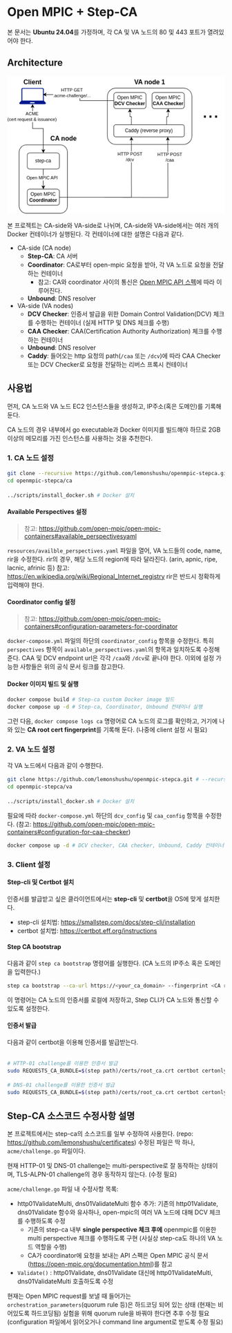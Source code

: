 # Open MPIC + Step-CA

본 문서는 **Ubuntu 24.04**를 가정하며, 각 CA 및 VA 노드의 80 및 443 포트가 열려있어야 한다.

## Architecture

![architecture](./assets/diagram.drawio.png)

본 프로젝트는 CA-side와 VA-side로 나뉘며, CA-side와 VA-side에서는 여러 개의 Docker 컨테이너가 실행된다.
각 컨테이너에 대한 설명은 다음과 같다.

- CA-side (CA node)
  - **Step-CA**: CA 서버
  - **Coordinator**: CA로부터 open-mpic 요청을 받아, 각 VA 노드로 요청을 전달하는 컨테이너
    - 참고: CA와 coordinator 사이의 통신은 [Open MPIC API 스펙](https://open-mpic.org/documentation.html)에 따라 이루어진다.
  - **Unbound**: DNS resolver
- VA-side (VA nodes)
  - **DCV Checker**: 인증서 발급을 위한 Domain Control Validation(DCV) 체크를 수행하는 컨테이너 (실제 HTTP 및 DNS 체크를 수행)
  - **CAA Checker**: CAA(Certification Authority Authorization) 체크를 수행하는 컨테이너
  - **Unbound**: DNS resolver
  - **Caddy**: 들어오는 http 요청의 path(`/caa` 또는 `/dcv`)에 따라 CAA Checker 또는 DCV Checker로 요청을 전달하는 리버스 프록시 컨테이너

## 사용법

먼저, CA 노드와 VA 노드 EC2 인스턴스들을 생성하고, IP주소(혹은 도메인)를 기록해 둔다.

CA 노드의 경우 내부에서 go executable과 Docker 이미지를 빌드해야 하므로 2GB 이상의 메모리를 가진 인스턴스를 사용하는 것을 추천한다.

### 1. CA 노드 설정

```bash
git clone --recursive https://github.com/lemonshushu/openmpic-stepca.git
cd openmpic-stepca/ca

../scripts/install_docker.sh # Docker 설치
```

#### Available Perspectives 설정
> 참고: <https://github.com/open-mpic/open-mpic-containers#available_perspectivesyaml>

`resources/availble_perspectives.yaml` 파일을 열어, VA 노드들의 code, name, rir을 수정한다.
rir의 경우, 해당 노드의 region에 따라 달라진다. (arin, apnic, ripe, lacnic, afrinic 등) 
참고: https://en.wikipedia.org/wiki/Regional_Internet_registry
rir은 반드시 정확하게 입력해야 한다.

#### Coordinator config 설정
> 참고: <https://github.com/open-mpic/open-mpic-containers#configuration-parameters-for-coordinator>

`docker-compose.yml` 파일의 하단의 `coordinator_config` 항목을 수정한다.
특히 `perspectives` 항목이 `available_perspectives.yaml`의 항목과 일치하도록 수정해 준다. CAA 및 DCV endpoint url은 각각 `/caa`와 `/dcv`로 끝나야 한다.
이외에 설정 가능한 사항들은 위의 공식 문서 링크를 참고한다.

#### Docker 이미지 빌드 및 실행

```bash
docker compose build # Step-ca custom Docker image 빌드
docker compose up -d # Step-ca, Coordinator, Unbound 컨테이너 실행
```

그런 다음, `docker compose logs ca` 명령어로 CA 노드의 로그를 확인하고, 거기에 나와 있는 **CA root cert fingerprint**를 기록해 둔다. (나중에 client 설정 시 필요)

### 2. VA 노드 설정

각 VA 노드에서 다음과 같이 수행한다.

```bash
git clone https://github.com/lemonshushu/openmpic-stepca.git # --recursive 옵션은 필요 없음
cd openmpic-stepca/va

../scripts/install_docker.sh # Docker 설치

```

필요에 따라 `docker-compose.yml` 하단의 `dcv_config` 및 `caa_config` 항목을 수정한다. (참고: <https://github.com/open-mpic/open-mpic-containers#configuration-for-caa-checker>)

``` bash
docker compose up -d # DCV checker, CAA checker, Unbound, Caddy 컨테이너 실행
```

### 3. Client 설정

#### Step-cli 및 Certbot 설치
인증서를 발급받고 싶은 클라이언트에서는 **step-cli** 및 **certbot**을 OS에 맞게 설치한다.
- step-cli 설치법: <https://smallstep.com/docs/step-cli/installation>
- certbot 설치법: <https://certbot.eff.org/instructions>

#### Step CA bootstrap
다음과 같이 `step ca bootstrap` 명령어를 실행한다. (CA 노드의 IP주소 혹은 도메인을 입력한다.)

```bash
step ca bootstrap --ca-url https://<your_ca_domain> --fingerprint <CA root cert fingerprint>
```
이 명령어는 CA 노드의 인증서를 로컬에 저장하고, Step CLI가 CA 노드와 통신할 수 있도록 설정한다.

#### 인증서 발급

다음과 같이 certbot을 이용해 인증서를 발급받는다.

```bash

# HTTP-01 challenge를 이용한 인증서 발급
sudo REQUESTS_CA_BUNDLE=$(step path)/certs/root_ca.crt certbot certonly -n --standalone -d <your_domain> --server https://<your_ca_domain>/acme/acme/directory --preferred-challenges http-01

# DNS-01 challenge를 이용한 인증서 발급
sudo REQUESTS_CA_BUNDLE=$(step path)/certs/root_ca.crt certbot certonly --manual --preferred-challenges dns -d <your_domain> --server https://<your_ca_domain>/acme/acme/directory
```

## Step-CA 소스코드 수정사항 설명

본 프로젝트에서는 step-ca의 소스코드를 일부 수정하여 사용한다. (repo: <https://github.com/lemonshushu/certificates>)
수정된 파일은 딱 하나, `acme/challenge.go` 파일이다.

현재 HTTP-01 및 DNS-01 challenge는 multi-perspective로 잘 동작하는 상태이며, TLS-ALPN-01 challenge의 경우 동작하지 않는다. (수정 필요)

`acme/challenge.go` 파일 내 수정사항 목록:
- http01ValidateMulti, dns01ValidateMulti 함수 추가: 기존의 http01Validate, dns01Validate 함수와 유사하나, open-mpic의 여러 VA 노드에 대해 DCV 체크를 수행하도록 수정
  - 기존의 step-ca 내부 **single perspective 체크 후에** openmpic를 이용한 multi perspective 체크를 수행하도록 구현 (사실상 step-ca도 하나의 VA 노드 역할을 수행)
  - CA가 coordinator에 요청을 보내는 API 스펙은 Open MPIC 공식 문서(https://open-mpic.org/documentation.html)를 참고
- `Validate()` : http01Validate, dns01Validate 대신에 http01ValidateMulti, dns01ValidateMulti 호출하도록 수정

현재는 Open MPIC request를 보낼 때 들어가는 `orchestration_parameters`(quorum rule 등)은 하드코딩 되어 있는 상태 (현재는 비어있도록 하드코딩됨)
실험을 위해 quorum rule을 바꿔야 한다면 추후 수정 필요 (configuration 파일에서 읽어오거나 command line argument로 받도록 수정 필요)